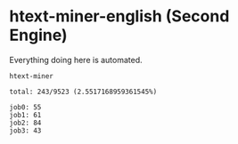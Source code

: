 # htext-miner-english (Second Engine)

Everything doing here is automated.

```
htext-miner

total: 243/9523 (2.5517168959361545%)

job0: 55
job1: 61
job2: 84
job3: 43
```